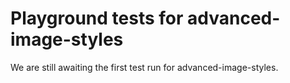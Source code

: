 # Playground tests for advanced-image-styles
We are still awaiting the first test run for advanced-image-styles.
